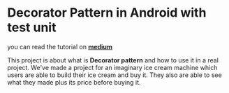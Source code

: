 # Decorator Pattern in Android with test unit
you can read the tutorial on [**medium**](https://medium.com/@m.dalman68/decorator-pattern-in-android-d3737a561ccc) 


This project is about what is **Decorator pattern** and how to use it in a real project. We've made a project for an imaginary ice cream machine which users are able to build their ice cream and buy it. They also are able to see what they made plus its price before buying it.

